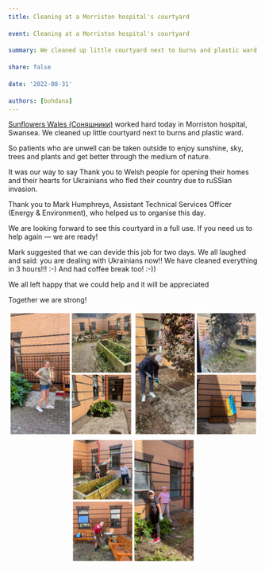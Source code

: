 ```yaml
---
title: Cleaning at a Morriston hospital's courtyard 

event: Cleaning at a Morriston hospital's courtyard 

summary: We cleaned up little courtyard next to burns and plastic ward at Morriston hospital, Swansea.

share: false

date: '2022-08-31' 

authors: [bohdana]
---
```


<a href="https://www.facebook.com/groups/601579067497655" target="_blank">Sunflowers Wales (Соняшники)</a> worked hard today in Morriston hospital, Swansea. We cleaned up little courtyard next to burns and plastic ward.

So patients who are unwell can be taken outside to enjoy sunshine, sky, trees and plants and get better through the medium of nature.

It was our way to say Thank you to Welsh people for opening their homes and their hearts for Ukrainians who fled their country due to ruSSian invasion.

Thank you to Mark Humphreys, Assistant Technical Services Officer (Energy & Environment), who helped us to organise this day.

We are looking forward to see this courtyard in a full use.
If you need us to help again — we are  ready!

Mark suggested that we can devide this job for two days. We all laughed  and said: you are dealing with Ukrainians now!! We have  cleaned everything in 3 hours!!! :-) And had coffee break too! :-))

We all left happy that we could help and it will be appreciated 

Together we are strong!

 

<div style="margin-top: 0;"><img src="Morriston1.jpg" alt="Morriston1" width="50%" style="display: inline; margin-top: 0;"/><img src="Morriston2.jpg" alt="Morriston2" width="50%" style="display: inline; margin-top: 0;"/></div>

<div style="margin-top: 0; text-align: center"><img src="Morriston3.jpg" alt="Morriston3" width="50%" style="display: inline; margin-top: 0;"/></div>
